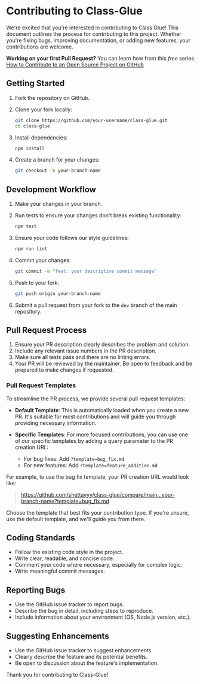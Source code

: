 # Contributing to Class-Glue

We're excited that you're interested in contributing to Class Glue! This document outlines the process for contributing to this project. Whether you're fixing bugs, improving documentation, or adding new features, your contributions are welcome.

**Working on your first Pull Request?** You can learn how from this *free* series [How to Contribute to an Open Source Project on GitHub](https://kcd.im/pull-request)

## Getting Started

1. Fork the repository on GitHub.
2. Clone your fork locally:

   ```bash
   git clone https://github.com/your-username/class-glue.git
   cd class-glue
   ```

3. Install dependencies:

   ```bash
   npm install
   ```

4. Create a branch for your changes:

   ```bash
   git checkout -b your-branch-name
   ```

## Development Workflow

1. Make your changes in your branch.
2. Run tests to ensure your changes don't break existing functionality:

   ```bash
   npm test
   ```

3. Ensure your code follows our style guidelines:

   ```bash
   npm run lint
   ```

4. Commit your changes:

   ```bash
   git commit -m "feat: your descriptive commit message"
   ```

5. Push to your fork:

   ```bash
   git push origin your-branch-name
   ```

6. Submit a pull request from your fork to the `dev` branch of the main repository.

## Pull Request Process

1. Ensure your PR description clearly describes the problem and solution.
2. Include any relevant issue numbers in the PR description.
3. Make sure all tests pass and there are no linting errors.
4. Your PR will be reviewed by the maintainer. Be open to feedback and be prepared to make changes if requested.

### Pull Request Templates

To streamline the PR process, we provide several pull request templates:

- **Default Template**: This is automatically loaded when you create a new PR. It's suitable for most contributions and will guide you through providing necessary information.

- **Specific Templates**: For more focused contributions, you can use one of our specific templates by adding a query parameter to the PR creation URL:
  - For bug fixes: Add `?template=bug_fix.md`
  - For new features: Add `?template=feature_addition.md`

For example, to use the bug fix template, your PR creation URL would look like:

> <https://github.com/shettayyy/class-glue/compare/main...your-branch-name?template=bug_fix.md>

Choose the template that best fits your contribution type. If you're unsure, use the default template, and we'll guide you from there.

## Coding Standards

- Follow the existing code style in the project.
- Write clear, readable, and concise code.
- Comment your code where necessary, especially for complex logic.
- Write meaningful commit messages.

## Reporting Bugs

- Use the GitHub issue tracker to report bugs.
- Describe the bug in detail, including steps to reproduce.
- Include information about your environment (OS, Node.js version, etc.).

## Suggesting Enhancements

- Use the GitHub issue tracker to suggest enhancements.
- Clearly describe the feature and its potential benefits.
- Be open to discussion about the feature's implementation.

Thank you for contributing to Class-Glue!
